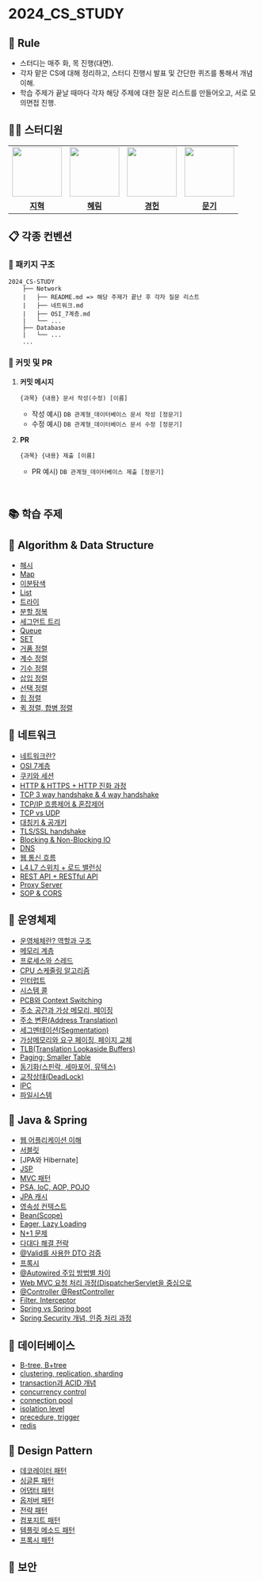 # 2024_CS_STUDY

## 🌳 Rule
- 스터디는 매주 화, 목 진행(대면).
- 각자 맡은 CS에 대해 정리하고, 스터디 진행시 발표 및 간단한 퀴즈를 통해서 개념 이해.
- 학습 주제가 끝날 때마다 각자 해당 주제에 대한 질문 리스트를 만들어오고, 서로 모의면접 진행.
## 👨‍💻 스터디원

<table>
 <tr>
    <td align="center"><a href="https://github.com/hyukji"><img src="https://avatars.githubusercontent.com/hyukji" width="100px;" alt=""></a></td>
    <td align="center"><a href="https://github.com/hhh1053"><img src="https://avatars.githubusercontent.com/hhh1053" width="100px;" alt=""></a></td>
    <td align="center"><a href="https://github.com/yootal"><img src="https://avatars.githubusercontent.com/yootal" width="100px;" alt=""></a></td>
    <td align="center"><a href="https://github.com/wjdansrl7"><img src="https://avatars.githubusercontent.com/wjdansrl7" width="100px;" alt=""></a></td>
  </tr>
  <tr>
    <td align="center"><a href="https://github.com/hyukji"><b>지혁</b></a></td>
    <td align="center"><a href="https://github.com/hhh1053"><b>혜림</b></a></td>
    <td align="center"><a href="https://github.com/yootal"><b>경헌</b></a></td>
    <td align="center"><a href="https://github.com/wjdansrl7"><b>문기</b></a></td>
  </tr>
</table>

## 📋 각종 컨벤션

### 📁 패키지 구조
```
2024_CS-STUDY
    ├── Network
    |   ├── README.md => 해당 주제가 끝난 후 각자 질문 리스트
    |   ├── 네트워크.md
    |   ├── OSI_7계층.md
    |   └── ...
    ├── Database
    |   └── ...
    ...
```

### 📍 커밋 및 PR
1. **커밋 메시지**

   ```
   {과목} {내용} 문서 작성(수정) [이름]
   ```

   - 작성 예시) `DB 관계형_데이터베이스 문서 작성 [정문기]`
   - 수정 예시) `DB 관계형_데이터베이스 문서 수정 [정문기]`

2. **PR**

   ```
   {과목} {내용} 제출 [이름]
   ```

   - PR 예시) `DB 관계형_데이터베이스 제출 [정문기]`

<br>


## 📚 학습 주제

## 📌 Algorithm & Data Structure
- [해시](https://github.com/wjdansrl7/2024_CS_STUDY/blob/master/DataStructure/Hash.md)
- [Map](https://github.com/wjdansrl7/2024_CS_STUDY/blob/master/DataStructure/Map.md)
- [이분탐색](https://github.com/wjdansrl7/2024_CS_STUDY/blob/master/DataStructure/%EC%9D%B4%EB%B6%84%ED%83%90%EC%83%89.md)
- [List](https://github.com/wjdansrl7/2024_CS_STUDY/blob/master/DataStructure/List.md)
- [트라이](https://github.com/wjdansrl7/2024_CS_STUDY/blob/master/DataStructure/%ED%8A%B8%EB%9D%BC%EC%9D%B4.md)
- [분할 정복](https://github.com/wjdansrl7/2024_CS_STUDY/blob/master/DataStructure/%EB%B6%84%ED%95%A0%EC%A0%95%EB%B3%B5.md)
- [세그먼트 트리](https://github.com/wjdansrl7/2024_CS_STUDY/blob/master/DataStructure/Segment%20Tree.md)
- [Queue](https://github.com/wjdansrl7/2024_CS_STUDY/blob/master/DataStructure/Queue.md)
- [SET](https://github.com/wjdansrl7/2024_CS_STUDY/blob/master/DataStructure/Set.md)
- [거품 정렬](https://github.com/wjdansrl7/2024_CS_STUDY/blob/master/DataStructure/BubbleSort.md)
- [계수 정렬](https://github.com/wjdansrl7/2024_CS_STUDY/blob/master/DataStructure/%EA%B3%84%EC%88%98%EC%A0%95%EB%A0%AC.md)
- [기수 정렬](https://github.com/wjdansrl7/2024_CS_STUDY/blob/master/DataStructure/%EA%B8%B0%EC%88%98%EC%A0%95%EB%A0%AC.md)
- [삽입 정렬](https://github.com/wjdansrl7/2024_CS_STUDY/blob/master/DataStructure/InsertionSort.md)
- [선택 정렬](https://github.com/wjdansrl7/2024_CS_STUDY/blob/master/DataStructure/SelectionSort.md)
- [힙 정렬](https://github.com/wjdansrl7/2024_CS_STUDY/blob/master/DataStructure/HeapSort.md)
- [퀵 정렬, 합병 정렬](https://github.com/wjdansrl7/2024_CS_STUDY/blob/master/DataStructure/Merge%20Sort%20%26%20Quick%20Sort.md)

## 📌 네트워크
- [네트워크란?](https://github.com/wjdansrl7/2024_CS_STUDY/blob/master/NetWork/%EB%84%A4%ED%8A%B8%EC%9B%8C%ED%81%AC%EB%9E%80.md)
- [OSI 7계층](https://github.com/wjdansrl7/2024_CS_STUDY/blob/master/NetWork/OSI%207%EA%B3%84%EC%B8%B5.md)
- [쿠키와 세션](https://github.com/wjdansrl7/2024_CS_STUDY/blob/master/NetWork/%EC%BF%A0%ED%82%A4%EC%99%80%20%EC%84%B8%EC%85%98%20a90d566462bc41e0ace10ce577ef9f9a.md)
- [HTTP & HTTPS + HTTP 진화 과정](https://github.com/wjdansrl7/2024_CS_STUDY/blob/master/NetWork/HTTP%20%26%20HTTPS%2B%20HTTP%20%EC%A7%84%ED%99%94%20%EA%B3%BC%EC%A0%95%20f043aa6ea7564da9826ecda9610e124f.md)
- [TCP 3 way handshake & 4 way handshake](https://github.com/wjdansrl7/2024_CS_STUDY/blob/master/NetWork/2%20TCP%203%20way%20handshake%20%26%204%20way%20handshake.md)
- [TCP/IP 흐름제어 & 혼잡제어](https://github.com/wjdansrl7/2024_CS_STUDY/blob/master/NetWork/3%20TCP%20%ED%9D%90%EB%A6%84%20%EC%A0%9C%EC%96%B4%20%ED%98%BC%EC%9E%A1%20%EC%A0%9C%EC%96%B4.md)
- [TCP vs UDP](https://github.com/wjdansrl7/2024_CS_STUDY/blob/master/NetWork/1%20TCP%20vs%20UDP.md)
- [대칭키 & 공개키](https://github.com/wjdansrl7/2024_CS_STUDY/blob/master/NetWork/%EB%8C%80%EC%B9%AD%ED%82%A4%26%EA%B3%B5%EA%B0%9C%ED%82%A4.md)
- [TLS/SSL handshake](https://github.com/wjdansrl7/2024_CS_STUDY/blob/master/NetWork/TLS%26SSL_handshake.md)
- [Blocking & Non-Blocking IO](https://github.com/wjdansrl7/2024_CS_STUDY/blob/master/NetWork/Blocking%20%26%20Non-Blocking%20IO.md)
- [DNS](https://github.com/wjdansrl7/2024_CS_STUDY/blob/master/NetWork/DNS.md)
- [웹 통신 흐름](https://github.com/wjdansrl7/2024_CS_STUDY/blob/master/NetWork/%EC%9B%B9%20%ED%86%B5%EC%8B%A0%ED%9D%90%EB%A6%84.md)
- [L4,L7 스위치 + 로드 밸런싱](https://github.com/wjdansrl7/2024_CS_STUDY/blob/master/NetWork/L4%2C%20L7%20Load%20Balancing.md)
- [REST API + RESTful API](https://github.com/wjdansrl7/2024_CS_STUDY/blob/master/NetWork/REST%20API%20%2B%20RESTful.md
)
- [Proxy Server](https://github.com/wjdansrl7/2024_CS_STUDY/blob/master/NetWork/%ED%94%84%EB%A1%9D%EC%8B%9C.md)
- [SOP & CORS](https://github.com/wjdansrl7/2024_CS_STUDY/blob/master/NetWork/SOP%26CORS.md)

## 📌 운영체제
- [운영체체란? 역할과 구조](https://github.com/wjdansrl7/2024_CS_STUDY/blob/master/Operating%20System/%EC%9A%B4%EC%98%81%EC%B2%B4%EC%A0%9C%EB%9E%80%2C%20%EC%97%AD%ED%95%A0%EA%B3%BC%20%EA%B5%AC%EC%A1%B0.md)
- [메모리 계층](https://github.com/wjdansrl7/2024_CS_STUDY/blob/master/Operating%20System/%EB%A9%94%EB%AA%A8%EB%A6%AC%20%EA%B3%84%EC%B8%B5.md)
- [프로세스와 스레드](https://github.com/wjdansrl7/2024_CS_STUDY/blob/master/Operating%20System/%ED%94%84%EB%A1%9C%EC%84%B8%EC%8A%A4%EC%99%80%20%EC%8A%A4%EB%A0%88%EB%93%9C.md)
- [CPU 스케줄링 알고리즘](https://github.com/wjdansrl7/2024_CS_STUDY/blob/master/Operating%20System/CPU%20%EC%8A%A4%EC%BC%80%EC%A4%84%EB%A7%81%20%EC%95%8C%EA%B3%A0%EB%A6%AC%EC%A6%98.md)
- [인터럽트](https://github.com/wjdansrl7/2024_CS_STUDY/blob/master/Operating%20System/Interrupt.md)
- [시스템 콜](https://github.com/wjdansrl7/2024_CS_STUDY/blob/master/Operating%20System/SystemCall.md)
- [PCB와 Context Switching](https://github.com/wjdansrl7/2024_CS_STUDY/blob/master/Operating%20System/PCB%20%26%20ContextSwitching.md)
- [주소 공간과 가상 메모리, 페이징](https://github.com/wjdansrl7/2024_CS_STUDY/blob/master/Operating%20System/%EA%B0%80%EC%83%81%EB%A9%94%EB%AA%A8%EB%A6%AC%EC%99%80%20%ED%8E%98%EC%9D%B4%EC%A7%95.md)
- [주소 변환(Address Translation)](https://github.com/wjdansrl7/2024_CS_STUDY/blob/master/Operating%20System/%EC%A3%BC%EC%86%8C%EB%B3%80%ED%99%98.md)
- [세그멘테이션(Segmentation)](https://github.com/wjdansrl7/2024_CS_STUDY/blob/master/Operating%20System/Segmentation.md)
- [가상메모리와 요구 페이징, 페이지 교체](https://github.com/wjdansrl7/2024_CS_STUDY/blob/master/Operating%20System/%EA%B0%80%EC%83%81%EB%A9%94%EB%AA%A8%EB%A6%AC%EC%99%80%20%ED%8E%98%EC%9D%B4%EC%A7%95.md)
- [TLB(Translation Lookaside Buffers)](https://github.com/wjdansrl7/2024_CS_STUDY/blob/master/Operating%20System/TLB.md)
- [Paging: Smaller Table](https://github.com/wjdansrl7/2024_CS_STUDY/blob/master/Operating%20System/Paging%20Smaller%20Table.md)
- [동기화(스핀락, 세마포어, 뮤텍스)](https://github.com/wjdansrl7/2024_CS_STUDY/blob/master/Operating%20System/%EB%8F%99%EA%B8%B0%ED%99%94(%EC%8A%A4%ED%95%80%EB%9D%BD%2C%20%EC%84%B8%EB%A7%88%ED%8F%AC%EC%96%B4%2C%20%EB%AE%A4%ED%85%8D%EC%8A%A4).md)
- [교착상태(DeadLock)](https://github.com/wjdansrl7/2024_CS_STUDY/blob/master/Operating%20System/%EA%B5%90%EC%B0%A9%EC%83%81%ED%83%9C(Deadlock).md)
- [IPC](https://github.com/wjdansrl7/2024_CS_STUDY/blob/master/Operating%20System/IPC.md)
- [파일시스템](https://github.com/wjdansrl7/2024_CS_STUDY/blob/master/Operating%20System/%ED%8C%8C%EC%9D%BC%EC%8B%9C%EC%8A%A4%ED%85%9C.md)

## 📌 Java & Spring
- [웹 어플리케이션 이해](https://github.com/wjdansrl7/2024_CS_STUDY/blob/master/Spring/%EC%9B%B9%20%EC%95%A0%ED%94%8C%EB%A6%AC%EC%BC%80%EC%9D%B4%EC%85%98%20%EC%9D%B4%ED%95%B4.md)
- [서블릿](https://github.com/wjdansrl7/2024_CS_STUDY/blob/master/Spring/servlet.md)
- [JPA와 Hibernate]
- [JSP](https://github.com/wjdansrl7/2024_CS_STUDY/blob/master/Spring/JSP.md)
- [MVC 패턴](https://github.com/wjdansrl7/2024_CS_STUDY/blob/master/Spring/MVC%20%ED%8C%A8%ED%84%B4.md)
- [PSA, IoC, AOP, POJO](https://github.com/wjdansrl7/2024_CS_STUDY/blob/master/Spring/POJO%2C%20DI%2C%20AOP%2C%20PSA.md)
- [JPA 캐시](https://github.com/wjdansrl7/2024_CS_STUDY/blob/master/Spring/JPA%EC%BA%90%EC%8B%B1.md)
- [영속성 컨텍스트](https://github.com/wjdansrl7/2024_CS_STUDY/blob/master/Spring/%EC%98%81%EC%86%8D%EC%84%B1%20%EC%BB%A8%ED%85%8D%EC%8A%A4%ED%8A%B8.md)
- [Bean(Scope)](https://github.com/wjdansrl7/2024_CS_STUDY/blob/master/Spring/Bean%20Scope.md)
- [Eager, Lazy Loading](https://github.com/wjdansrl7/2024_CS_STUDY/blob/master/Spring/Eager_LazyLoading.md)
- [N+1 문제](https://github.com/wjdansrl7/2024_CS_STUDY/blob/master/Spring/N%2B1.md)
- [다대다 해결 전략](https://github.com/wjdansrl7/2024_CS_STUDY/blob/master/Spring/%EB%8B%A4%EB%8C%80%EB%8B%A4%20%ED%95%B4%EA%B2%B0%EC%A0%84%EB%9E%B5.md)
- [@Valid를 사용한 DTO 검증](https://github.com/wjdansrl7/2024_CS_STUDY/blob/master/Spring/%40valid%EB%A5%BC%20%EC%82%AC%EC%9A%A9%ED%95%9C%20dto%EA%B2%80%EC%A6%9D.md)
- [프록시](https://github.com/wjdansrl7/2024_CS_STUDY/blob/master/Spring/Proxy.md)
- [@Autowired 주입 방법별 차이](https://github.com/wjdansrl7/2024_CS_STUDY/blob/master/Spring/%40Autowired.md)
- [Web MVC 요청 처리 과정(DispatcherServlet을 중심으로](https://github.com/wjdansrl7/2024_CS_STUDY/blob/master/Spring/Web%20MVC%20%EC%9A%94%EC%B2%AD%20%EC%B2%98%EB%A6%AC%20%EA%B3%BC%EC%A0%95.md)
- [@Controller @RestController](https://github.com/wjdansrl7/2024_CS_STUDY/blob/master/Spring/%40Controller%EC%99%80%20%40RestController.md)
- [Filter, Interceptor](https://github.com/wjdansrl7/2024_CS_STUDY/blob/master/Spring/Filter_Interceptor.md)
- [Spring vs Spring boot](https://github.com/wjdansrl7/2024_CS_STUDY/blob/master/Spring/Spring%20vs%20Spring%20Boot.md)
- [Spring Security 개념, 인증 처리 과정](https://github.com/wjdansrl7/2024_CS_STUDY/blob/master/Spring/Spring%20Security%20%EA%B0%9C%EB%85%90%EA%B3%BC%20%EC%9D%B8%EC%A6%9D%EC%B2%98%EB%A6%AC%20%EA%B3%BC%EC%A0%95.md)

## 📌 데이터베이스
- [B-tree, B+tree](https://github.com/wjdansrl7/2024_CS_STUDY/blob/master/DB/B-tree%2C%20B%2Btree.md)
- [clustering, replication, sharding](https://github.com/wjdansrl7/2024_CS_STUDY/blob/master/DB/Clustering_replication_sharding.md)
- [transaction과 ACID 개념](https://github.com/wjdansrl7/2024_CS_STUDY/blob/master/DB/%ED%8A%B8%EB%9E%9C%EC%9E%AD%EC%85%98%EA%B3%BC%20ACID%20%EA%B0%9C%EB%85%90.md)
- [concurrency control](https://github.com/wjdansrl7/2024_CS_STUDY/blob/master/DB/ConcurrencyControl.md)
- [connection pool](https://github.com/wjdansrl7/2024_CS_STUDY/blob/master/DB/connectionPool.md)
- [isolation level](https://github.com/wjdansrl7/2024_CS_STUDY/blob/master/DB/isolation_level.md)
- [precedure, trigger](https://github.com/wjdansrl7/2024_CS_STUDY/blob/master/DB/procedureTrigger.md)
- [redis](https://github.com/wjdansrl7/2024_CS_STUDY/blob/master/DB/Redis.md)
## 📌 Design Pattern
- [데코레이터 패턴](https://github.com/wjdansrl7/2024_CS_STUDY/blob/master/DesignPattern/%EB%8D%B0%EC%BD%94%EB%A0%88%EC%9D%B4%ED%84%B0(decorator)%ED%8C%A8%ED%84%B4.md)
- [싱글톤 패턴](https://github.com/wjdansrl7/2024_CS_STUDY/blob/master/DesignPattern/%EC%8B%B1%EA%B8%80%ED%86%A4(Singleton)%20%ED%8C%A8%ED%84%B4.md)
- [어댑터 패턴](https://github.com/wjdansrl7/2024_CS_STUDY/blob/master/DesignPattern/%EC%96%B4%EB%8C%91%ED%84%B0(Adapter)%20%ED%8C%A8%ED%84%B4.md)
- [옵저버 패턴](https://github.com/wjdansrl7/2024_CS_STUDY/blob/master/DesignPattern/%EC%98%B5%EC%A0%80%EB%B2%84(Observer)%20%ED%8C%A8%ED%84%B4.md)
- [전략 패턴](https://github.com/wjdansrl7/2024_CS_STUDY/blob/master/DesignPattern/%EC%A0%84%EB%9E%B5%20%ED%8C%A8%ED%84%B4(Strategy).md)
- [컴포지트 패턴](https://github.com/wjdansrl7/2024_CS_STUDY/blob/master/DesignPattern/%EC%BB%B4%ED%8F%AC%EC%A7%80%ED%8A%B8%20%ED%8C%A8%ED%84%B4.md)
- [템플릿 메소드 패턴](https://github.com/wjdansrl7/2024_CS_STUDY/blob/master/DesignPattern/%ED%85%9C%ED%94%8C%EB%A6%BF%20%EB%A9%94%EC%86%8C%EB%93%9C%20%ED%8C%A8%ED%84%B4.md)
- [프록시 패턴](https://github.com/wjdansrl7/2024_CS_STUDY/blob/master/DesignPattern/%ED%94%84%EB%A1%9D%EC%8B%9C(Proxy)%20%ED%8C%A8%ED%84%B4.md)




## 📌 보안


